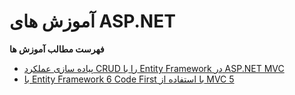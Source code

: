 # آموزش های ASP.NET

**فهرست مطالب آموزش ها**
 - [پیاده سازی عملکرد CRUD را با Entity Framework در ASP.NET MVC](https://github.com/mehdi-adham/ASP-NET-tutorials-fa-ir/tree/main/Implement%20CRUD%20Functionality%20with%20the%20Entity%20Framework%20in%20ASP.NET%20MVC)
 - [با Entity Framework 6 Code First با استفاده از MVC 5](https://learn.microsoft.com/en-us/aspnet/mvc/overview/getting-started/getting-started-with-ef-using-mvc/creating-an-entity-framework-data-model-for-an-asp-net-mvc-application#install-entity-framework-6)


